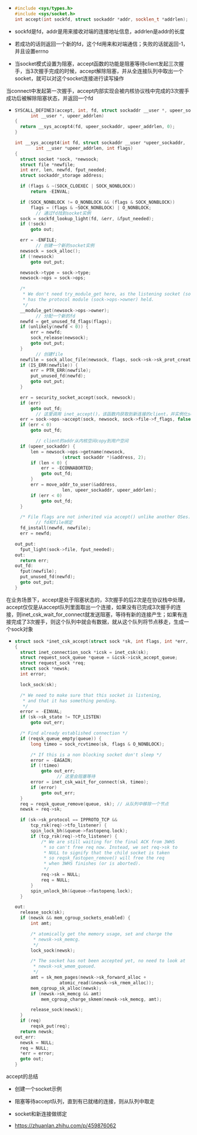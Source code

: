 - ```cpp
  #include <sys/types.h>
  #include <sys/socket.h>
  int accept(int sockfd, struct sockaddr *addr, socklen_t *addrlen);
  ```

- sockfd是fd，addr是用来接收对端的连接地址信息，addrlen是addr的长度

- 若成功的话则返回一个新的fd，这个fd用来和对端通信；失败的话就返回-1，并且设置errno



- 当socket模式设置为阻塞，accept函数的功能是阻塞等待client发起三次握手，当3次握手完成的时候，accept解除阻塞，并从全连接队列中取出一个socket，就可以对这个socket连接进行读写操作





当connect中发起第一次握手，accept内部实现会被内核协议栈中完成的3次握手成功后被解除阻塞状态，并返回一个fd

- ```cpp
  SYSCALL_DEFINE3(accept, int, fd, struct sockaddr __user *, upeer_sockaddr,
  		int __user *, upeer_addrlen)
  {
  	return __sys_accept4(fd, upeer_sockaddr, upeer_addrlen, 0);
  }
  
  int __sys_accept4(int fd, struct sockaddr __user *upeer_sockaddr,
  		  int __user *upeer_addrlen, int flags)
  {
  	struct socket *sock, *newsock;
  	struct file *newfile;
  	int err, len, newfd, fput_needed;
  	struct sockaddr_storage address;
  
  	if (flags & ~(SOCK_CLOEXEC | SOCK_NONBLOCK))
  		return -EINVAL;
  
  	if (SOCK_NONBLOCK != O_NONBLOCK && (flags & SOCK_NONBLOCK))
  		flags = (flags & ~SOCK_NONBLOCK) | O_NONBLOCK;
          // 通过fd找到socket实例
  	sock = sockfd_lookup_light(fd, &err, &fput_needed);
  	if (!sock)
  		goto out;
  
  	err = -ENFILE;
          // 创建一个新的socket实例
  	newsock = sock_alloc();
  	if (!newsock)
  		goto out_put;
  
  	newsock->type = sock->type;
  	newsock->ops = sock->ops;
  
  	/*
  	 * We don't need try_module_get here, as the listening socket (sock)
  	 * has the protocol module (sock->ops->owner) held.
  	 */
  	__module_get(newsock->ops->owner);
          // 分配一个新的fd
  	newfd = get_unused_fd_flags(flags);
  	if (unlikely(newfd < 0)) {
  		err = newfd;
  		sock_release(newsock);
  		goto out_put;
  	}
          // 创建file
  	newfile = sock_alloc_file(newsock, flags, sock->sk->sk_prot_creator->name);
  	if (IS_ERR(newfile)) {
  		err = PTR_ERR(newfile);
  		put_unused_fd(newfd);
  		goto out_put;
  	}
  
  	err = security_socket_accept(sock, newsock);
  	if (err)
  		goto out_fd;
          // 这里调用 inet_accept()，该函数内获取到新连接的client，并实例化socket实例
  	err = sock->ops->accept(sock, newsock, sock->file->f_flags, false);
  	if (err < 0)
  		goto out_fd;
  
          // client的addr从内核空间copy到用户空间
  	if (upeer_sockaddr) {
  		len = newsock->ops->getname(newsock,
  					(struct sockaddr *)&address, 2);
  		if (len < 0) {
  			err = -ECONNABORTED;
  			goto out_fd;
  		}
  		err = move_addr_to_user(&address,
  					len, upeer_sockaddr, upeer_addrlen);
  		if (err < 0)
  			goto out_fd;
  	}
  
  	/* File flags are not inherited via accept() unlike another OSes. */
          // fd和file绑定
  	fd_install(newfd, newfile);
  	err = newfd;
  
  out_put:
  	fput_light(sock->file, fput_needed);
  out:
  	return err;
  out_fd:
  	fput(newfile);
  	put_unused_fd(newfd);
  	goto out_put;
  }
  ```





在业务场景下，accept是处于阻塞状态的，3次握手的后2次是在协议栈中处理，accept仅仅是从accept队列里面取出一个连接，如果没有已完成3次握手的连接，则inet_csk_wait_for_connect就发送阻塞，等待有新的连接产生；如果有连接完成了3次握手，则这个队列中就会有数据，就从这个队列将节点移走，生成一个sock对象

- ```cpp
  struct sock *inet_csk_accept(struct sock *sk, int flags, int *err, bool kern)
  {
  	struct inet_connection_sock *icsk = inet_csk(sk);
  	struct request_sock_queue *queue = &icsk->icsk_accept_queue;
  	struct request_sock *req;
  	struct sock *newsk;
  	int error;
  
  	lock_sock(sk);
  
  	/* We need to make sure that this socket is listening,
  	 * and that it has something pending.
  	 */
  	error = -EINVAL;
  	if (sk->sk_state != TCP_LISTEN)
  		goto out_err;
  
  	/* Find already established connection */
  	if (reqsk_queue_empty(queue)) {
  		long timeo = sock_rcvtimeo(sk, flags & O_NONBLOCK);
  
  		/* If this is a non blocking socket don't sleep */
  		error = -EAGAIN;
  		if (!timeo)
  			goto out_err;
                  // 这里会阻塞等待
  		error = inet_csk_wait_for_connect(sk, timeo);
  		if (error)
  			goto out_err;
  	}
  	req = reqsk_queue_remove(queue, sk); // 从队列中移除一个节点
  	newsk = req->sk;
  
  	if (sk->sk_protocol == IPPROTO_TCP &&
  	    tcp_rsk(req)->tfo_listener) {
  		spin_lock_bh(&queue->fastopenq.lock);
  		if (tcp_rsk(req)->tfo_listener) {
  			/* We are still waiting for the final ACK from 3WHS
  			 * so can't free req now. Instead, we set req->sk to
  			 * NULL to signify that the child socket is taken
  			 * so reqsk_fastopen_remove() will free the req
  			 * when 3WHS finishes (or is aborted).
  			 */
  			req->sk = NULL;
  			req = NULL;
  		}
  		spin_unlock_bh(&queue->fastopenq.lock);
  	}
  
  out:
  	release_sock(sk);
  	if (newsk && mem_cgroup_sockets_enabled) {
  		int amt;
  
  		/* atomically get the memory usage, set and charge the
  		 * newsk->sk_memcg.
  		 */
  		lock_sock(newsk);
  
  		/* The socket has not been accepted yet, no need to look at
  		 * newsk->sk_wmem_queued.
  		 */
  		amt = sk_mem_pages(newsk->sk_forward_alloc +
  				   atomic_read(&newsk->sk_rmem_alloc));
  		mem_cgroup_sk_alloc(newsk);
  		if (newsk->sk_memcg && amt)
  			mem_cgroup_charge_skmem(newsk->sk_memcg, amt);
  
  		release_sock(newsk);
  	}
  	if (req)
  		reqsk_put(req);
  	return newsk;
  out_err:
  	newsk = NULL;
  	req = NULL;
  	*err = error;
  	goto out;
  }
  ```





accept的总结

- 创建一个socket示例
- 阻塞等待accept队列，直到有已就绪的连接，则从队列中取走
- socket和新连接做绑定





- https://zhuanlan.zhihu.com/p/459876062